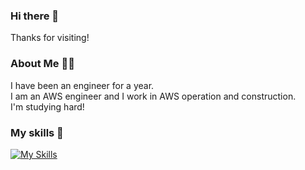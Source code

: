 ### Hi there 👋

Thanks for visiting!

### About Me 🧑‍💻

I have been an engineer for a year. <br>
I am an AWS engineer and I work in AWS operation and construction. <br>
I'm studying hard! <br>

### My skills 💪
[![My Skills](https://skillicons.dev/icons?i=linux,aws,docker,git,github,vscode,html,css,js,figma,react&theme=light)](https://skillicons.dev)

<!--
**yokoshun23/yokoshun23** is a ✨ _special_ ✨ repository because its `README.md` (this file) appears on your GitHub profile.

Here are some ideas to get you started:

- 🔭 I’m currently working on ...
- 🌱 I’m currently learning ...
- 👯 I’m looking to collaborate on ...
- 🤔 I’m looking for help with ...
- 💬 Ask me about ...
- 📫 How to reach me: ...
- 😄 Pronouns: ...
- ⚡ Fun fact: ...
-->
